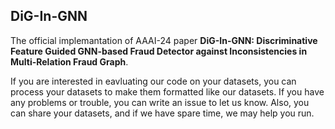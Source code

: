 ## DiG-In-GNN

The official implemantation of AAAI-24 paper **DiG-In-GNN: Discriminative Feature Guided GNN-based Fraud Detector against Inconsistencies in Multi-Relation Fraud Graph**.

If you are interested in eavluating our code on your datasets, you can process your datasets to make them formatted like our datasets. If you have any problems or trouble, you can write an issue to let us know. Also, you can share your datasets, and if we have spare time, we may help you run.
